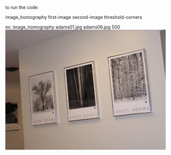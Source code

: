 
to run the code:

image_homography first-image second-image threshold-corners

ex: image_homography adams01.jpg adams06.jpg 500
![alt text](adams01.jpg)
